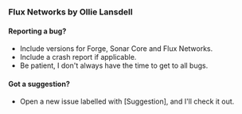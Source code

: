 ### Flux Networks by Ollie Lansdell

#### Reporting a bug?
 - Include versions for Forge, Sonar Core and Flux Networks.
 - Include a crash report if applicable.
 - Be patient, I don't always have the time to get to all bugs.
 
#### Got a suggestion?
 - Open a new issue labelled with [Suggestion], and I'll check it out.
